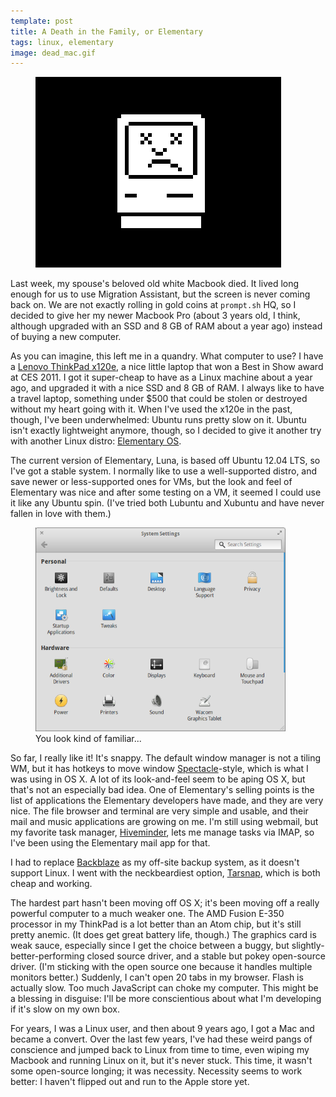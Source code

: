 ```yaml
---
template: post
title: A Death in the Family, or Elementary
tags: linux, elementary
image: dead_mac.gif
---
```


[Elementary OS]: http://elementaryos.org/
[Tarsnap]: http://www.tarsnap.com/
[x120e]: http://www.thinkwiki.org/wiki/Category:X120e
[Spectacle]: http://spectacleapp.com/
[Hiveminder]: http://hiveminder.com/
[Backblaze]: http://www.backblaze.com/

<figure class="article-image right"><img src="/images/articles/dead_mac.gif" alt="Dead Mac" /></figure>

Last week, my spouse's beloved old white Macbook died. It lived long enough for us to use Migration Assistant, but the screen is never coming back on. We are not exactly rolling in gold coins at `prompt.sh` HQ, so I decided to give her my newer Macbook Pro (about 3 years old, I think, although upgraded with an SSD and 8 GB of RAM about a year ago) instead of buying a new computer.

As you can imagine, this left me in a quandry. What computer to use? I have a [Lenovo ThinkPad x120e][x120e], a nice little laptop that won a Best in Show award at CES 2011. I got it super-cheap to have as a Linux machine about a year ago, and upgraded it with a nice SSD and 8 GB of RAM. I always like to have a travel laptop, something under $500 that could be stolen or destroyed without my heart going with it. When I've used the x120e in the past, though, I've been underwhelmed: Ubuntu runs pretty slow on it. Ubuntu isn't exactly lightweight anymore, though, so I decided to give it another try with another Linux distro: [Elementary OS][].

The current version of Elementary, Luna, is based off Ubuntu 12.04 LTS, so I've got a stable system. I normally like to use a well-supported distro, and save newer or less-supported ones for VMs, but the look and feel of Elementary was nice and after some testing on a VM, it seemed I could use it like any Ubuntu spin. (I've tried both Lubuntu and Xubuntu and have never fallen in love with them.)

<figure class="article-image image right"><img width="400px" src="/images/articles/eos_system_settings.png" alt="Elementary System Settings" /><figcaption>You look kind of familiar...</figcaption></figure>

So far, I really like it! It's snappy. The default window manager is not a tiling WM, but it has hotkeys to move window [Spectacle][]-style, which is what I was using in OS X. A lot of its look-and-feel seem to be aping OS X, but that's not an especially bad idea. One of Elementary's selling points is the list of applications the Elementary developers have made, and they are very nice. The file browser and terminal are very simple and usable, and their mail and music applications are growing on me. I'm still using webmail, but my favorite task manager, [Hiveminder][], lets me manage tasks via IMAP, so I've been using the Elementary mail app for that.

I had to replace [Backblaze][] as my off-site backup system, as it doesn't support Linux. I went with the neckbeardiest option, [Tarsnap][], which is both cheap and working.

The hardest part hasn't been moving off OS X; it's been moving off a really powerful computer to a much weaker one. The AMD Fusion E-350 processor in my ThinkPad is a lot better than an Atom chip, but it's still pretty anemic. (It does get great battery life, though.) The graphics card is weak sauce, especially since I get the choice between a buggy, but slightly-better-performing closed source driver, and a stable but pokey open-source driver. (I'm sticking with the open source one because it handles multiple monitors better.) Suddenly, I can't open 20 tabs in my browser. Flash is actually slow. Too much JavaScript can choke my computer. This might be a blessing in disguise: I'll be more conscientious about what I'm developing if it's slow on my own box.

For years, I was a Linux user, and then about 9 years ago, I got a Mac and became a convert. Over the last few years, I've had these weird pangs of conscience and jumped back to Linux from time to time, even wiping my Macbook and running Linux on it, but it's never stuck. This time, it wasn't some open-source longing; it was necessity. Necessity seems to work better: I haven't flipped out and run to the Apple store yet.
